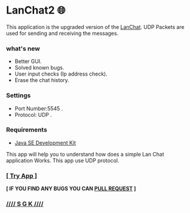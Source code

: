 # LanChat2 :globe_with_meridians:
This application is the upgraded version of the [LanChat](https://github.com/0xpulsar/LanChat). UDP Packets are used for sending and receiving the messages.

### what's new
* Better GUI.
* Solved known bugs.
* User input checks (Ip address check).
* Erase the chat history.

### Settings
* Port Number:5545 .
* Protocol: UDP .
### Requirements
* [Java SE Development Kit](http://www.oracle.com/technetwork/java/javase/downloads/jdk8-downloads-2133151.html)


This app will help you to understand how does a simple Lan Chat application Works. This app use UDP protocol.
### [[ Try App ]](https://github.com/0xpulsar/LanChat2/raw/master/LanChat.jar)
**[ IF YOU FIND ANY BUGS YOU CAN [PULL REQUEST](https://github.com/0xpulsar/LanChat2/pulls) ]**
### [//// S G K ////](http://sgkcreations.blogspot.in)
